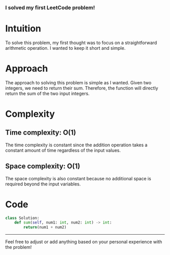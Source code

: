 ### I solved my first LeetCode problem!

# Intuition
To solve this problem, my first thought was to focus on a straightforward arithmetic operation. I wanted to keep it short and simple.

# Approach
The approach to solving this problem is simple as I wanted. Given two integers, we need to return their sum. Therefore, the function will directly return the sum of the two input integers.

# Complexity
## Time complexity: O(1)
The time complexity is constant since the addition operation takes a constant amount of time regardless of the input values.

## Space complexity: O(1)
The space complexity is also constant because no additional space is required beyond the input variables.

# Code
```python
class Solution:
    def sum(self, num1: int, num2: int) -> int:
        return(num1 + num2)
```

---

Feel free to adjust or add anything based on your personal experience with the problem!
